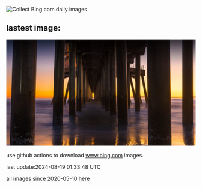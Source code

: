 ![Collect Bing.com daily images](https://github.com/counter2015/bing-daily-images/workflows/Collect%20Bing.com%20daily%20images/badge.svg)
## lastest image:
![](images/HuntingtonBeach.jpg)

use github actions to download www.bing.com images.

last update:2024-08-19 01:33:48 UTC

all images since 2020-05-10 [here](https://github.com/counter2015/bing-daily-images/tree/master/images) 
